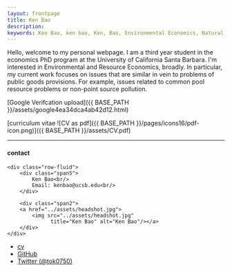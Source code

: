 ```yaml
---
layout: frontpage
title: Ken Bao
description: 
keywords: Ken Bao, ken bao, Ken, Bao, Environmental Economics, Natural Resource Economics, ERE, UCSB. Economics
---
```


Hello, welcome to my personal webpage. I am a third year student in the economics PhD program at the University of California Santa Barbara. I'm interested in Environmental and Resource Economics, broadly. In particular, my current work focuses on issues that are similar in vein to problems of public goods provisions. For example, issues related to common pool resource problems or non-point source pollution.  

[Google Verifcation upload]({{ BASE_PATH }}/assets/google4ea34dca4ab42d12.html)

[curriculum vitae ![CV as pdf]({{ BASE_PATH }}/pages/icons16/pdf-icon.png)]({{ BASE_PATH }}/assets/CV.pdf)<br/>


---


<div class="container">
<h4><a name="contact"></a>contact</h4>

    <div class="row-fluid">
        <div class="span5">
            Ken Bao<br/>
            Email: kenbao@ucsb.edu<br/>
        </div>

        <div class="span2">
        <a href="../assets/headshot.jpg">
            <img src="../assets/headshot.jpg"
                  title="Ken Bao" alt="Ken Bao"/></a>
        </div>
    </div>
</div>

<div class="navbar">
  <div class="navbar-inner">
      <ul class="nav">
          <li><a href="{{ BASE_PATH }}/assets/CV.pdf">cv</a></li>
          <li><a href="https://github.com/ken-q-bao">GitHub</a></li>
          <li><a href="https://twitter.com/tok0750">Twitter (@tok0750)</a></li>
      </ul>
  </div>
</div>